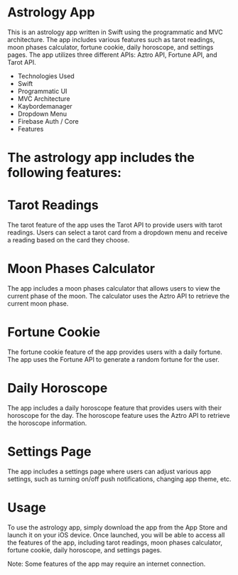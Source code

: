 # Astrology App
This is an astrology app written in Swift using the programmatic and MVC architecture. The app includes various features such as tarot readings, moon phases calculator, fortune cookie, daily horoscope, and settings pages. The app utilizes three different APIs: Aztro API, Fortune API, and Tarot API.

- Technologies Used
- Swift
- Programmatic UI
- MVC Architecture
- Kaybordemanager
- Dropdown Menu
- Firebase Auth / Core
- Features
# The astrology app includes the following features:

# Tarot Readings
The tarot feature of the app uses the Tarot API to provide users with tarot readings. Users can select a tarot card from a dropdown menu and receive a reading based on the card they choose.

# Moon Phases Calculator
The app includes a moon phases calculator that allows users to view the current phase of the moon. The calculator uses the Aztro API to retrieve the current moon phase.

# Fortune Cookie
The fortune cookie feature of the app provides users with a daily fortune. The app uses the Fortune API to generate a random fortune for the user.

# Daily Horoscope
The app includes a daily horoscope feature that provides users with their horoscope for the day. The horoscope feature uses the Aztro API to retrieve the horoscope information.

# Settings Page
The app includes a settings page where users can adjust various app settings, such as turning on/off push notifications, changing app theme, etc.

# Usage
To use the astrology app, simply download the app from the App Store and launch it on your iOS device. Once launched, you will be able to access all the features of the app, including tarot readings, moon phases calculator, fortune cookie, daily horoscope, and settings pages.

Note: Some features of the app may require an internet connection.


